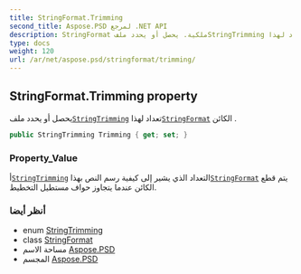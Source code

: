 ```yaml
---
title: StringFormat.Trimming
second_title: Aspose.PSD لمرجع .NET API
description: StringFormat ملكية. يحصل أو يحدد ملفStringTrimming تعداد لهذاStringFormat الكائن .
type: docs
weight: 120
url: /ar/net/aspose.psd/stringformat/trimming/
---
```

## StringFormat.Trimming property

يحصل أو يحدد ملف[`StringTrimming`](../../stringtrimming/) تعداد لهذا[`StringFormat`](../) الكائن .

```csharp
public StringTrimming Trimming { get; set; }
```

### Property_Value

أ[`StringTrimming`](../../stringtrimming/) التعداد الذي يشير إلى كيفية رسم النص بهذا[`StringFormat`](../) يتم قطع الكائن عندما يتجاوز حواف مستطيل التخطيط.

### أنظر أيضا

* enum [StringTrimming](../../stringtrimming/)
* class [StringFormat](../)
* مساحة الاسم [Aspose.PSD](../../stringformat/)
* المجسم [Aspose.PSD](../../../)


